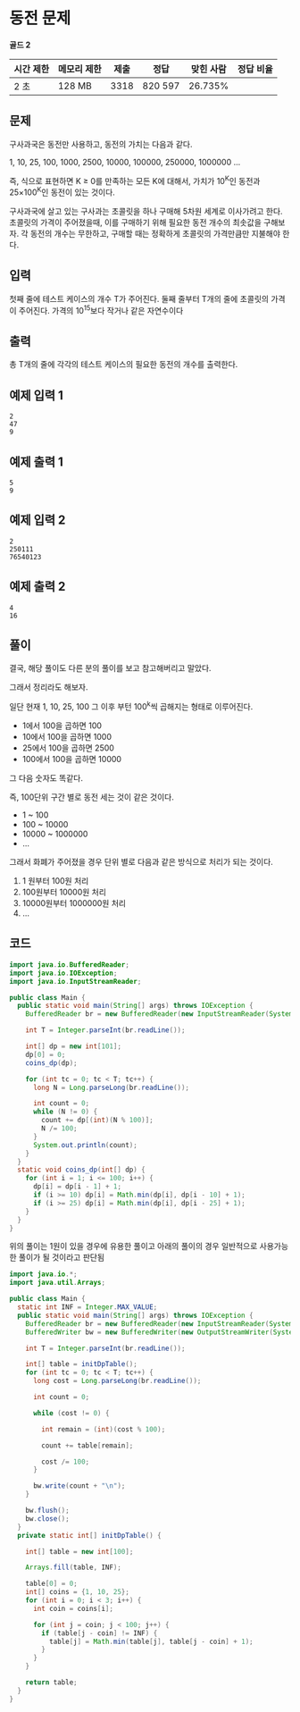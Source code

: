 # 동전 문제 

**골드 2**

|시간 제한	|메모리 제한|	제출|	정답	|맞힌 사람	|정답 비율|
|---|---|---|---|---|---|
|2 초	|128 MB	|3318	|820	597	|26.735%|

## 문제 

구사과국은 동전만 사용하고, 동전의 가치는 다음과 같다.

1, 10, 25, 100, 1000, 2500, 10000, 100000, 250000, 1000000 ...

즉, 식으로 표현하면 K ≥ 0를 만족하는 모든 K에 대해서, 가치가 10<sup>K</sup>인 동전과 25×100<sup>K</sup>인 동전이 있는 것이다.

구사과국에 살고 있는 구사과는 초콜릿을 하나 구매해 5차원 세계로 이사가려고 한다. 초콜릿의 가격이 주어졌을때, 이를 구매하기 위해 필요한 동전 개수의 최솟값을 구해보자. 각 동전의 개수는 무한하고, 구매할 때는 정확하게 초콜릿의 가격만큼만 지불해야 한다.

## 입력 

첫째 줄에 테스트 케이스의 개수 T가 주어진다. 둘째 줄부터 T개의 줄에 초콜릿의 가격이 주어진다. 가격의 10<sup>15</sup>보다 작거나 같은 자연수이다

## 출력 

총 T개의 줄에 각각의 테스트 케이스의 필요한 동전의 개수를 출력한다.

## 예제 입력 1

```
2
47
9
```

## 예제 출력 1

```
5
9
```

## 예제 입력 2

```
2
250111
76540123
```

## 예제 출력 2

```
4
16
```

## 풀이 

결국, 해당 풀이도 다른 분의 풀이를 보고 참고해버리고 말았다.

그래서 정리라도 해보자.

일단 현재 1, 10, 25, 100 그 이후 부턴 100<sup>k</sup>씩 곱해지는 형태로 이루어진다.

- 1에서 100을 곱하면 100
- 10에서 100을 곱하면 1000
- 25에서 100을 곱하면 2500
- 100에서 100을 곱하면 10000

그 다음 숫자도 똑같다.

즉, 100단위 구간 별로 동전 세는 것이 같은 것이다. 

- 1 ~ 100
- 100 ~ 10000
- 10000 ~ 1000000
- ...

그래서 화폐가 주어졌을 경우 단위 별로 다음과 같은 방식으로 처리가 되는 것이다.

1. 1 원부터 100원 처리
2. 100원부터 10000원 처리
3. 10000원부터 1000000원 처리
4. ...


## 코드

```java
import java.io.BufferedReader;
import java.io.IOException;
import java.io.InputStreamReader;

public class Main {
  public static void main(String[] args) throws IOException {
    BufferedReader br = new BufferedReader(new InputStreamReader(System.in));

    int T = Integer.parseInt(br.readLine());

    int[] dp = new int[101];
    dp[0] = 0;
    coins_dp(dp);

    for (int tc = 0; tc < T; tc++) {
      long N = Long.parseLong(br.readLine());

      int count = 0;
      while (N != 0) {
        count += dp[(int)(N % 100)];
        N /= 100;
      }
      System.out.println(count);
    }
  }
  static void coins_dp(int[] dp) {
    for (int i = 1; i <= 100; i++) {
      dp[i] = dp[i - 1] + 1;
      if (i >= 10) dp[i] = Math.min(dp[i], dp[i - 10] + 1);
      if (i >= 25) dp[i] = Math.min(dp[i], dp[i - 25] + 1);
    }
  }
}
```

위의 풀이는 1원이 있을 경우에 유용한 풀이고 아래의 풀이의 경우 일반적으로 사용가능한 풀이가 될 것이라고 판단됨

```java
import java.io.*;
import java.util.Arrays;

public class Main {
  static int INF = Integer.MAX_VALUE;
  public static void main(String[] args) throws IOException {
    BufferedReader br = new BufferedReader(new InputStreamReader(System.in));
    BufferedWriter bw = new BufferedWriter(new OutputStreamWriter(System.out));

    int T = Integer.parseInt(br.readLine());

    int[] table = initDpTable();
    for (int tc = 0; tc < T; tc++) {
      long cost = Long.parseLong(br.readLine());

      int count = 0;

      while (cost != 0) {

        int remain = (int)(cost % 100);

        count += table[remain];

        cost /= 100;
      }

      bw.write(count + "\n");
    }

    bw.flush();
    bw.close();
  }
  private static int[] initDpTable() {

    int[] table = new int[100];

    Arrays.fill(table, INF);

    table[0] = 0;
    int[] coins = {1, 10, 25};
    for (int i = 0; i < 3; i++) {
      int coin = coins[i];

      for (int j = coin; j < 100; j++) {
        if (table[j - coin] != INF) {
          table[j] = Math.min(table[j], table[j - coin] + 1);
        }
      }
    }

    return table;
  }
}
```